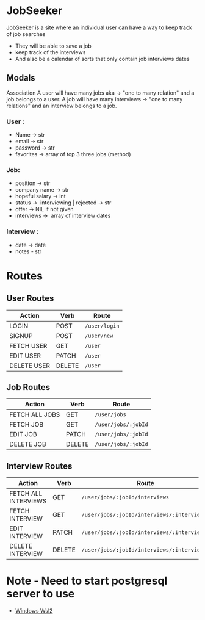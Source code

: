 # JobSeeker

JobSeeker is a site where an individual user can have a way to keep track of job searches
  - They will be able to save a job 
  - keep track of the interviews
  - And also be a calendar of sorts that only contain job interviews dates


## Modals 

Association
	A user will have many jobs aka -> "one to many relation" and a job belongs to a user. A job will have many interviews -> "one to many relations" and an interview belongs to a job.


### User : 
- Name ->  str
- email ->  str
- password ->  str
- favorites ->  array of top 3 three jobs (method)

### Job: 
- position ->  str
- company name ->  str
- hopeful salary ->  int
- status ->  interviewing | rejected ->  str
- offer ->  NIL if not given 
- interviews ->  array of interview dates 

### Interview : 
 - date -> date
 - notes - str

# Routes
## User Routes
| Action | Verb | Route |
|--------|------|-------|
| LOGIN  | POST | ```/user/login``` | 
| SIGNUP | POST | ```/user/new``` |
| FETCH USER | GET | ```/user``` |
| EDIT USER | PATCH | ```/user``` |
| DELETE USER | DELETE | ```/user``` |

## Job Routes
| Action | Verb | Route |
|--------|------|-------| 
| FETCH ALL JOBS | GET | ```/user/jobs``` |
| FETCH JOB | GET | ```/user/jobs/:jobId``` |
| EDIT JOB | PATCH | ```/user/jobs/:jobId``` |
| DELETE JOB | DELETE | ```/user/jobs/:jobId``` |

## Interview Routes
| Action | Verb | Route |
|--------|------|-------| 
| FETCH ALL INTERVIEWS | GET | ```/user/jobs/:jobId/interviews``` |
| FETCH INTERVIEW | GET | ```/user/jobs/:jobId/interviews/:interviewId``` |
| EDIT INTERVIEW | PATCH | ```/user/jobs/:jobId/interviews/:interviewId``` |
| DELETE INTERVIEW | DELETE | ```/user/jobs/:jobId/interviews/:interviewId``` |


# Note - Need to start postgresql server to use 
  - [Windows Wsl2](https://docs.microsoft.com/en-us/windows/wsl/tutorials/wsl-database#install-postgresql)
  